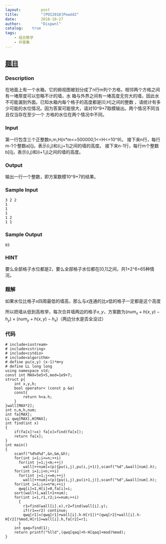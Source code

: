 ```yaml
---
layout:         post
title:          "[POI2018]Powódź"
date:           2018-10-27
author:         "Dispwnl"
catalog:    true
tags:
    - 组合数学
    - 并查集
---
```

## [题目](https://www.lydsy.com/JudgeOnline/problem.php?id=5101)
### Description
在地面上有一个水箱，它的俯视图被划分成了n行m列个方格，相邻两个方格之间有一堵厚度可以忽略不计的墙，水
箱与外界之间有一堵高度无穷大的墙，因此水不可能漏到外面。已知水箱内每个格子的高度都是[0,H]之间的整数
，请统计有多少可能的水位情况。因为答案可能很大，请对10^9+7取模输出。两个情况不同当且仅当存在至少一个
方格的水位在两个情况中不同。

### Input
第一行包含三个正整数n,m,H(n*m<=500000,1<=H<=10^9)。
接下来n行，每行m-1个整数a[i][j](1<=a[i][j]<=H)，表示(i,j)和(i,j+1)之间的墙的高度。
接下来n-1行，每行m个整数b[i][j](1<=b[i][j]<=H)，表示(i,j)和(i+1,j)之间的墙的高度。

### Output
输出一行一个整数，即方案数模10^9+7的结果。

### Sample Input
```
3 2 2
1
1
1
1 2
1 1
```

### Sample Output
```
65
```

### HINT
要么全部格子水位都是2，要么全部格子水位都在[0,1]之间，共1+2^6=65种情况。

### 题解
如果水位比格子$x$四周最低的墙高，那么与$x$连通的比$x$低的格子一定都是这个高度

所以把墙从低到高枚举，每次合并墙两边的格子$x,y$，方案数为$(num_x+h(x,y)-h_y)\times (num_y+h(x,y)-h_x)$（两边分水是否全没过）

### 代码
```
# include<iostream>
# include<cstring>
# include<cstdio>
# include<algorithm>
# define pu(x,y) (x-1)*m+y
# define LL long long
using namespace std;
const int MAX=5e5+5,mod=1e9+7;
struct p{
    int x,y,h;
    bool operator< (const p &a)
    const{
        return h<a.h;
    }
}wall[MAX*2];
int n,m,h,num;
int fa[MAX];
LL qwq[MAX],H[MAX];
int find(int x)
{
    if(fa[x]!=x) fa[x]=find(fa[x]);
    return fa[x];
}
int main()
{
    scanf("%d%d%d",&n,&m,&h);
    for(int i=1;i<=n;++i)
      for(int j=1;j<m;++j)
        wall[++num]=(p){pu(i,j),pu(i,j+1)},scanf("%d",&wall[num].h);
    for(int i=1;i<n;++i)
      for(int j=1;j<=m;++j)
        wall[++num]=(p){pu(i,j),pu(i+1,j)},scanf("%d",&wall[num].h);
    for(int i=1;i<=n*m;++i)
      qwq[i]=1,H[i]=0,fa[i]=i;
    sort(wall+1,wall+1+num);
    for(int i=1,r1,r2;i<=num;++i)
      {
        r1=find(wall[i].x),r2=find(wall[i].y);
        if(r1==r2) continue;
        qwq[r1]=(qwq[r1]+wall[i].h-H[r1])*(qwq[r2]+wall[i].h-H[r2])%mod,H[r1]=wall[i].h,fa[r2]=r1;
      }
    int qaq=find(1);
    return printf("%lld",(qwq[qaq]+h-H[qaq]+mod)%mod);
}
```
